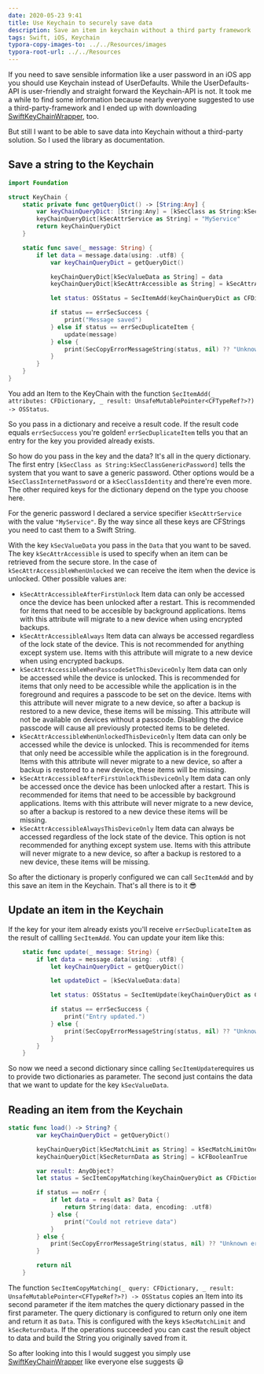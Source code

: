 ```yaml
---
date: 2020-05-23 9:41
title: Use Keychain to securely save data
description: Save an item in keychain without a third party framework
tags: Swift, iOS, Keychain
typora-copy-images-to: ../../Resources/images
typora-root-url: ../../Resources
---
```


If you need to save sensible information like a user password in an iOS app you should use Keychain instead of UserDefaults. While the UserDefaults-API is user-friendly and straight forward the Keychain-API is not. It took me a while to find some information because nearly everyone suggested to use a third-party-framework and I ended up with downloading [SwiftKeyChainWrapper](https://github.com/jrendel/SwiftKeychainWrapper), too.

But still I want to be able to save data into Keychain without a third-party solution. So I used the library as documentation.

## Save a string to the Keychain

```Swift
import Foundation

struct KeyChain {
    static private func getQueryDict() -> [String:Any] {
        var keyChainQueryDict: [String:Any] = [kSecClass as String:kSecClassGenericPassword]
        keyChainQueryDict[kSecAttrService as String] = "MyService"
        return keyChainQueryDict
    }

    static func save(_ message: String) {
        if let data = message.data(using: .utf8) {
            var keyChainQueryDict = getQueryDict()

            keyChainQueryDict[kSecValueData as String] = data
            keyChainQueryDict[kSecAttrAccessible as String] = kSecAttrAccessibleWhenUnlocked

            let status: OSStatus = SecItemAdd(keyChainQueryDict as CFDictionary, nil)

            if status == errSecSuccess {
                print("Message saved")
            } else if status == errSecDuplicateItem {
                update(message)
            } else {
                print(SecCopyErrorMessageString(status, nil) ?? "Unknown error")
            }
        }
    }
}
```

You add an Item to the KeyChain with the function `SecItemAdd(_ attributes: CFDictionary, _ result: UnsafeMutablePointer<CFTypeRef?>?) -> OSStatus`.

So you pass in a dictionary and receive a result code. If the result code equals `errSecSuccess` you're golden! `errSecDuplicateItem` tells you that an entry for the key you provided already exists.

So how do you pass in the key and the data? It's all in the query dictionary. The first entry `[kSecClass as String:kSecClassGenericPassword]` tells the system that you want to save a generic password. Other options would be a `kSecClassInternetPassword` or a `kSecClassIdentity` and there're even more. The other required keys for the dictionary depend on the type you choose here.

For the generic password I declared a service specifier `kSecAttrService` with the value `"MyService"`. By the way since all these keys are CFStrings you need to cast them to a Swift String.

With the key `kSecValueData` you pass in the `Data` that you want to be saved. The key `kSecAttrAccessible` is used to specify when an item can be retrieved from the secure store. In the case of `kSecAttrAccessibleWhenUnlocked` we can receive the item when the device is unlocked. Other possible values are:

- `kSecAttrAccessibleAfterFirstUnlock` Item data can only be accessed once the device has been unlocked after a restart. This is recommended for items that need to be accesible by background applications. Items with this attribute will migrate to a new device when using encrypted backups.
- `kSecAttrAccessibleAlways` Item data can always be accessed regardless of the lock state of the device. This is not recommended for anything except system use. Items with this attribute will migrate to a new device when using encrypted backups.
- `kSecAttrAccessibleWhenPasscodeSetThisDeviceOnly` Item data can only be accessed while the device is unlocked. This is recommended for items that only need to be accessible while the application is in the foreground and requires a passcode to be set on the device. Items with this attribute will never migrate to a new device, so after a backup is restored to a new device, these items will be missing. This attribute will not be available on devices without a passcode. Disabling the device passcode will cause all previously protected items to be deleted.
- `kSecAttrAccessibleWhenUnlockedThisDeviceOnly` Item data can only be accessed while the device is unlocked. This is recommended for items that only need be accessible while the application is in the foreground. Items with this attribute will never migrate to a new device, so after a backup is restored to a new device, these items will be missing.
- `kSecAttrAccessibleAfterFirstUnlockThisDeviceOnly` Item data can only be accessed once the device has been unlocked after a restart. This is recommended for items that need to be accessible by background applications. Items with this attribute will never migrate to a new device, so after a backup is restored to a new device these items will be missing.
- `kSecAttrAccessibleAlwaysThisDeviceOnly` Item data can always be accessed regardless of the lock state of the device. This option is not recommended for anything except system use. Items with this attribute will never migrate to a new device, so after a backup is restored to a new device, these items will be missing.

So after the dictionary is properly configured we can call `SecItemAdd` and by this save an item in the Keychain. That's all there is to it 😎

## Update an item in the Keychain

If the key for your item already exists you'll receive `errSecDuplicateItem` as the result of callling `SecItemAdd`. You can update your item like this:

```Swift
    static func update(_ message: String) {
        if let data = message.data(using: .utf8) {
            let keyChainQueryDict = getQueryDict()

            let updateDict = [kSecValueData:data]

            let status: OSStatus = SecItemUpdate(keyChainQueryDict as CFDictionary, updateDict as CFDictionary)

            if status == errSecSuccess {
                print("Entry updated.")
            } else {
                print(SecCopyErrorMessageString(status, nil) ?? "Unknown error")
            }
        }
    }
```

So now we need a second dictionary since calling `SecItemUpdate`requires us to provide two dictionaries as parameter. The second just contains the data that we want to update for the key `kSecValueData`.

## Reading an item from the Keychain

```Swift
static func load() -> String? {
        var keyChainQueryDict = getQueryDict()

        keyChainQueryDict[kSecMatchLimit as String] = kSecMatchLimitOne
        keyChainQueryDict[kSecReturnData as String] = kCFBooleanTrue

        var result: AnyObject?
        let status = SecItemCopyMatching(keyChainQueryDict as CFDictionary, &result)

        if status == noErr {
            if let data = result as? Data {
                return String(data: data, encoding: .utf8)
            } else {
                print("Could not retrieve data")
            }
        } else {
            print(SecCopyErrorMessageString(status, nil) ?? "Unknown error")
        }

        return nil
    }
```

The function `SecItemCopyMatching(_ query: CFDictionary, _ result: UnsafeMutablePointer<CFTypeRef?>?) -> OSStatus` copies an Item into its second parameter if the item matches the query dictionary passed in the first parameter. The query dictionary is configured to return only one item and return it as `Data`. This is configured with the keys `kSecMatchLimit` and `kSecReturnData`. If the operations succeeded you can cast the result object to data and build the String you originally saved from it.

So after looking into this I would suggest you simply use [SwiftKeyChainWrapper](https://github.com/jrendel/SwiftKeychainWrapper) like everyone else suggests 😃


